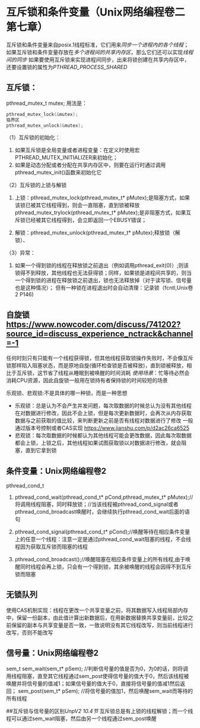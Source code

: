 # 互斥锁和条件变量（Unix网络编程卷二第七章）

互斥锁和条件变量来自posix.1线程标准，它们用来*同步一个进程内的各个线程*；如果互斥锁和条件变量存放在*多个进程间的共享内存区*，那么它们还可以实现*线程间的同步*
如果要使用互斥锁来实现进程间同步，出来将锁创建在共享内存区中，还要设置锁的属性为*PTHREAD_PROCESS_SHARED*

## 互斥锁：
pthread_mutex_t mutex;
用法是：
```c
pthread_mutex_lock(&mutex);
临界区
pthread_mutex_unlock(&mutex);
```
（1）互斥锁的初始化：
1. 如果互斥锁是全局变量或者进程变量：在定义时使用宏PTHREAD_MUTEX_INITIALIZER来初始化；
2. 如果是动态分配或者分配在共享内存区中，则要在运行时通过调用pthread_mutex_init()函数来初始化它

（2）互斥锁的上锁与解锁
1. 上锁：pthread_mutex_lock(pthread_mutex_t* pMutex);是阻塞方式，如果该锁已被其它线程得到，则会一直阻塞，直到锁被释放
         pthread_mutex_trylock(pthread_mutex_t* pMutex);是非阻塞方式，如果互斥锁已经被其它线程得到，会立即返回一个EBUSY错误；

2. 解锁：pthread_mutex_unlock(pthread_mutex_t* pMutex);释放锁（解锁）、

（3）异常：
1. 如果一个得到锁的线程在释放锁之前退出（例如调用pthread_exit(0)）;则该锁得不到释放，其他线程也无法获得锁；同样，如果锁是进程间共享的，则当一个得到锁的进程在释放锁之前退出，锁也无法释放掉（对于读写锁、信号量也是这种情况）；
   但有一种锁在进程退出时会自动清理：记录锁（fcntl,Unix卷2 P146)

## 自旋锁<https://www.nowcoder.com/discuss/741202?source_id=discuss_experience_nctrack&channel=-1>
任何时刻只有只能有一个线程获得锁，但其他线程获取锁操作失败时，不会像互斥锁那样陷入阻塞状态，而是原地自旋(循环检查锁是否被释放)，直到锁被释放，相比于互斥锁，这节省了线程从睡眠到被唤醒的时间消耗
*使用场景*：忙等待必然会消耗CPU资源，因此自旋锁一般用在锁持有者保持锁的时间较短的场景

乐观锁、悲观锁:不是具体的哪一种锁，而是一种思想
* 乐观锁：总是认为不会产生并发问题，每次取数据的时候总认为没有其他线程在对数据进行修改，因此不会上锁，但是每次更新数据时，会再次从内存获取数据与之前获取的值比较，来判断更新之前是否有线程对数据进行了修改
         一般通过版本号控制或者CAS实现
         <https://www.jianshu.com/p/d2ac26ca6525>
* 悲观锁：每次取数据的时候都认为其他线程可能会更改数据，因此每次取数据都会上锁，上锁之后，其他线程如果试图获取锁以对数据进行修改，就会阻塞，直到它拿到锁



## 条件变量：Unix网络编程卷2
pthread_cond_t

1. pthread_cond_wait(pthread_cond_t* pCond,pthread_mutex_t* pMutex);//将调用线程阻塞，同时释放锁；//当该线程被pthread_cond_signal或者pthread_cond_broadcast唤醒时，会继续执行pthread_cond_wait后面的语句

2. pthread_cond_signal(pthread_cond_t* pCond);//唤醒等待在相应条件变量上的任意一个线程：注意一定是通过pthread_cond_wait阻塞的线程，不会线程因为获取互斥锁而阻塞的线程

3. pthread_cond_broadcast();//唤醒阻塞在相应条件变量上的所有线程,由于唤醒同时线程会再上锁，只会有一个得到锁，其余被唤醒的线程会因得不到互斥锁而阻塞
## 无锁队列
使用CAS机制实现：线程在更改一个共享变量之前，将其数据写入线程局部内存中，保留一份副本，由此值计算出新数据后，在用新数据替换共享变量前，比较之前保留的副本与共享变量是否一致，一致说明没有其它线程改写，则当前线程进行改写，否则不能改写


## 信号量：Unix网络编程卷2

sem_t
sem_wait(sem_t* pSem); //判断信号量的值是否为0，为0的话，则将调用线程阻塞，直至其它线程通过sem_post使得信号量的值大于0，然后该线程被唤醒并将信号量的值减1；如果信号量的值大于0，直接将信号量的值减1然后返回；
sem_post(sem_t* pSem); //将信号量的值加1，然后唤醒sem_wait而等待的所有线程


##互斥锁与信号量的区别*UnpV2 10.4节*
互斥锁总是有上锁的线程解锁；而一个线程可以通过sem_wait阻塞，然后由另一个线程通过sem_post唤醒